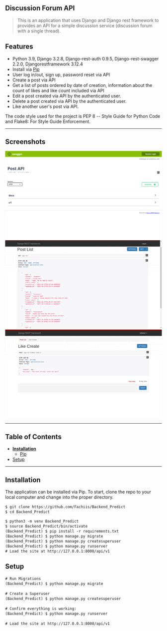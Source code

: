 ****Discussion Forum API****
-
> This is an application that uses Django and Django rest framework to provides an API for a simple discussion service
(discussion forum with a single thread).

## Features

- Python 3.9, Django 3.2.8, Django-rest-auth 0.9.5, Django-rest-swagger 2.2.0, Djangorestframework 3.12.4
- Install via [Pip](https://pypi.org/project/pip/)
- User log in/out, sign up, password reset via API
- Create a post via API
- Get a list of posts ordered by date of creation, information about the count of likes and like count included via API
- Edit a post created via API by the authenticated user.
- Delete a post created via API by the authenticated user.
- Like another user's post via API.

The code style used for the project is PEP 8 -- Style Guide for Python Code and Flake8: For Style Guide
Enforcement.

---
## Screenshots
![](statics/images/needed.png)
![](statics/images/needed2.png)
![](statics/images/needed3.png)

---
## Table of Contents
* **[Installation](#installation)**
  * [Pip](#pip)
* [Setup](#setup)

---
## Installation
The application can be installed via Pip. To start, 
clone the repo to your local computer and change into the proper directory.

```
$ git clone https://github.com/Fachiis/Backend_Predict
$ cd Backend_Predict
```
```
$ python3 -m venv Backend_Predict
$ source Backend_Predict/bin/activate
(Backend_Predict) $ pip install -r requirements.txt
(Backend_Predict) $ python manage.py migrate
(Backend_Predict) $ python manage.py createsuperuser
(Backend_Predict) $ python manage.py runserver
# Load the site at http://127.0.0.1:8000/api/v1
```

## Setup

```
# Run Migrations
(Backend_Predict) $ python manage.py migrate

# Create a Superuser
(Backend_Predict) $ python manage.py createsuperuser

# Confirm everything is working:
(Backend_Predict) $ python manage.py runserver

# Load the site at http://127.0.0.1:8000/api/v1
```